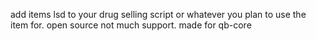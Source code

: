 add items lsd to your drug selling script or whatever you plan to use the item for.
open source not much support.
made for qb-core
